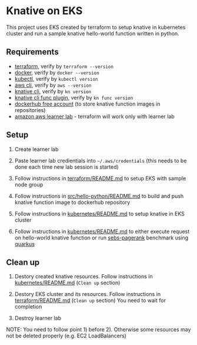 # Knative on EKS

This project uses EKS created by terraform to setup knative in kubernetes cluster and run a sample knative hello-world function written in python.

## Requirements

- [terraform](https://developer.hashicorp.com/terraform/tutorials/aws-get-started/install-cli), verify by `terraform --version`
- [docker](https://docs.docker.com/engine/install/), verify by `docker --version`
- [kubectl](https://kubernetes.io/docs/tasks/tools/#kubectl), verify by `kubectl version`
- [aws cli](https://docs.aws.amazon.com/cli/latest/userguide/getting-started-install.html#getting-started-install-instructions), verify by `aws --version`
- [knative cli](https://knative.dev/docs/getting-started/quickstart-install/#install-the-knative-cli), verify by `kn version`
- [knative cli func plugin](https://knative.dev/docs/getting-started/install-func/#installing-the-kn-func-cli-plugin), verify by `kn func version`
- [dockerhub free account](https://hub.docker.com/) (to store knative function images in repositories)
- [amazon aws learner lab](https://aws.amazon.com/training/awsacademy/) - terraform will work only with learner lab

## Setup

1. Create learner lab

2. Paste learner lab credientials into `~/.aws/credentials` (this needs to be done each time new lab session is started)

3. Follow instructions in [terraform/README.md](./terraform/README.md) to setup EKS with sample node group

4. Follow instructions in [src/hello-python/README.md](./src/hello-python/README.md) to build and push knative function image to dockerhub repository

5. Follow instructions in [kubernetes/README.md](./kubernetes/README.md) to setup knative in EKS cluster

6. Follow instructions in [kubernetes/README.md](./kubernetes/README.md) to either execute request on hello-world knative function or run [sebs-pagerank](https://github.com/spcl/serverless-benchmarks/tree/master/benchmarks/500.scientific/501.graph-pagerank) benchmark using [quarkus](https://github.com/IBM/knative-quarkus-bench)

## Clean up

1. Destory created knative resources. Follow instructions in [kubernetes/README.md](./kubernetes/README.md) (`Clean up` section)

2. Destory EKS cluster and its resources. Follow instructions in [terraform/README.md](./terraform/README.md) (`Clean up` section)
   You need to wait for completion

3. Destroy learner lab

NOTE: You need to follow point 1) before 2). Otherwise some resources may not be deleted properly (e.g. EC2 LoadBalancers)
